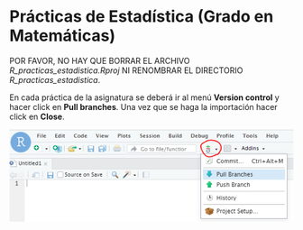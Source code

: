 # Prácticas de Estadística (Grado en Matemáticas)

POR FAVOR, NO HAY QUE BORRAR EL ARCHIVO _R_practicas_estadistica.Rproj_ NI RENOMBRAR EL DIRECTORIO _R_practicas_estadistica_.

En  cada práctica de la asignatura se deberá ir al menú __Version control__ y hacer click en __Pull branches__. Una vez que se haga la importación hacer click en __Close__.

![Git](git.png)
